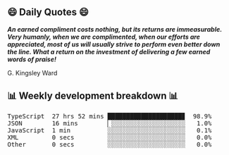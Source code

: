 ## 😄 Daily Quotes 😄

_**An earned compliment costs nothing, but its returns are immeasurable. Very humanly, when we are complimented, when our efforts are appreciated, most of us will usually strive to perform even better down the line. What a return on the investment of delivering a few earned words of praise!**_

G. Kingsley Ward



## 📊 Weekly development breakdown 📊

<pre>TypeScript  27 hrs 52 mins ████████████████████▊  98.9%
JSON        16 mins        ▏░░░░░░░░░░░░░░░░░░░░   1.0%
JavaScript  1 min          ░░░░░░░░░░░░░░░░░░░░░   0.1%
XML         0 secs         ░░░░░░░░░░░░░░░░░░░░░   0.0%
Other       0 secs         ░░░░░░░░░░░░░░░░░░░░░   0.0%</pre>